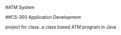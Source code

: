 #ATM System

##CS-350 Application Development

project for class..a class based ATM program in Java
